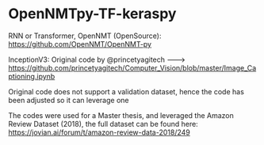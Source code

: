 # OpenNMTpy-TF-keraspy

RNN or Transformer, OpenNMT (OpenSource): https://github.com/OpenNMT/OpenNMT-py

InceptionV3: Original code by @princetyagitech ---> https://github.com/princetyagitech/Computer_Vision/blob/master/Image_Captioning.ipynb




Original code does not support a validation dataset, hence the code has been adjusted so it can leverage one

The codes were used for a Master thesis, and leveraged the Amazon Review Dataset (2018), the full dataset can be found here: https://jovian.ai/forum/t/amazon-review-data-2018/249
